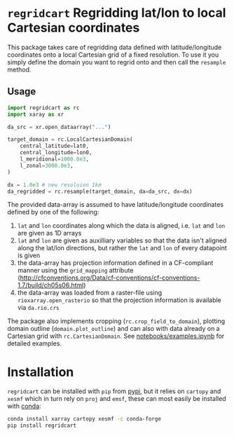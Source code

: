 # `regridcart` Regridding lat/lon to local Cartesian coordinates

This package takes care of regridding data defined with latitude/longitude
coordinates onto a local Cartesian grid of a fixed resolution. To use it you
simply define the domain you want to regrid onto and then call the `resample`
method.

## Usage

```python
import regridcart as rc
import xaray as xr

da_src = xr.open_dataarray("...")

target_domain = rc.LocalCartesianDomain(
    central_latitude=lat0,
    central_longitude=lon0,
    l_meridional=1000.0e3,
    l_zonal=3000.0e3,
)

dx = 1.0e3 # new resoluion 1km
da_regridded = rc.resample(target_domain, da=da_src, dx=dx)
```

The provided data-array is assumed to have latitude/longitude
coordinates defined by one of the following:

1. `lat` and `lon` coordinates along which the data is aligned, i.e. `lat`
   and `lon` are given as 1D arrays
2. `lat` and `lon` are given as auxilliary variables so that the data isn't
   aligned along the lat/lon directions, but rather the `lat` and `lon` of
   every datapoint is given
3. the data-array has projection information defined in a CF-compliant
   manner using the `grid_mapping` attribute
   (http://cfconventions.org/Data/cf-conventions/cf-conventions-1.7/build/ch05s06.html)
4. the data-array was loaded from a raster-file using
   `rioxarray.open_rasterio` so that the projection information is
   available via `da.rio.crs`

The package also implements cropping (`rc.crop_field_to_domain`), plotting
domain outline (`domain.plot_outline`) and can also with data already on a
Cartesian grid with `rc.CartesianDomain`. See
[notebooks/examples.ipynb](notebooks/examples.ipynb) for detailed examples.


# Installation

`regridcart` can be installed with `pip` from [pypi](https://pypi.org/), but it
relies on `cartopy` and `xesmf` which in turn rely on `proj` and `emsf`, these
can most easily be installed with
[conda](https://docs.conda.io/en/latest/miniconda.html#installing):


```bash
conda install xarray cartopy xesmf -c conda-forge
pip install regridcart
```
